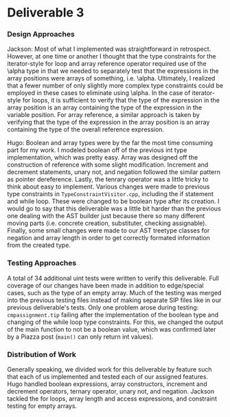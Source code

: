 # Deliverable 3 ##

### Design Approaches ###

Jackson: Most of what I implemented was straightforward in retrospect. However, at one time or another I thought that the type
constraints for the iterator-style for loop and array reference operator required use of the \alpha type in that we needed to
separately test that the expressions in the array positions were arrays of something, i.e. \alpha. Ultimately, I realized
that a fewer number of only slightly more complex type constraints could be employed in these cases to eliminate using \alpha. In the case
of iterator-style for loops, it is sufficient to verify that the type of the expression in the array position is an array containing
the type of the expression in the variable position. For array reference, a similar approach is taken by verifying that the
type of the expression in the array position is an array containing the type of the overall reference expression.

Hugo: Boolean and array types were by the far the most time consuming part for my work. I modeled boolean off of the previous int type
implementation, which was pretty easy. Array was designed off the construction of reference with some slight modification. Increment and 
decrement statements, unary not, and negation followed the similar pattern as pointer dereference. Lastly, the tenrary operator was a little 
tricky to think about easy to implement. Various changes were made to previous type constraints in `TypeConstraintVisitor.cpp`, including the 
if statement and while loop. These were changed to be boolean type after its creation. I would go to say that this deliverable was a little
bit harder than the previous one dealing with the AST builder just because there so many different moving parts (i.e. concrete creation, 
substituter, checking assignable). Finally, some small changes were made to our AST treetype classes for negation and array length in order
to get correctly formated information from the created type.

### Testing Approaches ###

A total of 34 additional uint tests were written to verify this deliverable. Full coverage of our changes have been made in addition to edge/special
cases, such as the type of an empty array. Much of the testing was merged into the previous testing files instead of making separate SIP files
like in our previous deliverable's tests. Only one problem arose during testing: `cmpassignment.tip` failing after the implementation of the boolean
type and changing of the while loop type constraints. For this, we changed the output of the main function to not be a boolean value, which was 
confirmed later by a Piazza post (`main()` can only return int values).

### Distribution of Work ###

Generally speaking, we divided work for this deliverable by feature such that each of us implemented and tested each of our assigned features.
Hugo handled boolean expressions, array constructors, increment and decrement operators, ternary operator, unary not, and negation. Jackson tackled
the for loops, array length and access expressions, and constraint testing for empty arrays.
